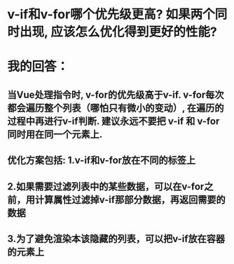 # v-if和v-for哪个优先级更高? 如果两个同时出现, 应该怎么优化得到更好的性能?

# 我的回答：
## 当Vue处理指令时, v-for的优先级高于v-if. v-for每次都会遍历整个列表（哪怕只有微小的变动）, 在遍历的过程中再进行v-if判断. 建议永远不要把 v-if 和 v-for 同时用在同一个元素上.
## 优化方案包括: 1.v-if和v-for放在不同的标签上
##               2.如果需要过滤列表中的某些数据，可以在v-for之前，用计算属性过滤掉v-if那部分数据，再返回需要的数据
##               3.为了避免渲染本该隐藏的列表，可以把v-if放在容器的元素上